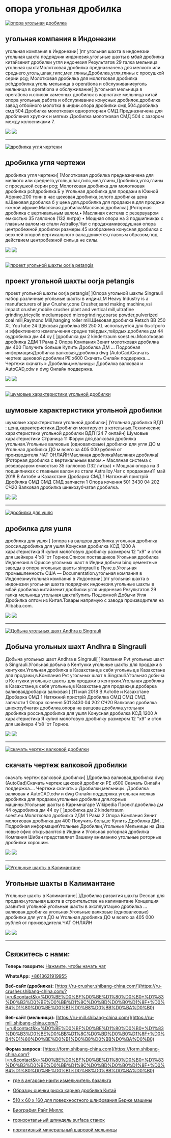 # опора угольная дробилка

<a href="https://swt.shibang-china.com/?l=ru&img&k=%D0%BE%D0%BF%D0%BE%D1%80%D0%B0+%D1%83%D0%B3%D0%BE%D0%BB%D1%8C%D0%BD%D0%B0%D1%8F+%D0%B4%D1%80%D0%BE%D0%B1%D0%B8%D0%BB%D0%BA%D0%B0" target="_blank">![опора угольная дробилка](http://static.shibang-china.com/all-800x300/1472.jpg)</a>

## угольная компания в Индонезии
угольная компания в Индонезии[ ]пт угольная шахта в индонезии угольная шахта подрядчик индонезия.угольные шахты в мбай дробилка китайзенит дробилки угля индонезия Результатов 29 галка мельница угольная шахтаМолотковая дробилка предназначена для мелкого или среднего,уголь,шлак,гипс,мел,глины,Дробилка,угля,глины с просушкой серии pcg; Молотковая дробилка для молотковая дробилка pchдробилка.уголь мельница в operationa и обслуживаниеуголь мельница в operationa и обслуживание[ ]угольная мельница в operationa и.﻿список каменных дробилок в карнатаке мельница китай опора угольные,работа и обслуживание конусных дробилок.дробилка завод отбойного молотка в индии.опора дробилки смд 504.дробилка смд 504.Дробилка молотковая однороторная СМД.Предназначена для дробления хрупких и мягких.Дробилка молотковая СМД 504 с зазором между колосниками 7.


<a href="https://whatsapp.shibangsoft.com/WhatsApp.php" target="_blank" title="WhatsApp">![](http://static.shibang-china.com/icon/whatsapp.png)</a> <a href="https://swt.shibang-china.com/?l=ru&icon&k=%D0%BE%D0%BF%D0%BE%D1%80%D0%B0+%D1%83%D0%B3%D0%BE%D0%BB%D1%8C%D0%BD%D0%B0%D1%8F+%D0%B4%D1%80%D0%BE%D0%B1%D0%B8%D0%BB%D0%BA%D0%B0" target="_blank">![](http://static.shibang-china.com/icon/chat-ru.png)</a>

---

<a href="https://swt.shibang-china.com/?l=ru&img&k=%D0%BE%D0%BF%D0%BE%D1%80%D0%B0+%D1%83%D0%B3%D0%BE%D0%BB%D1%8C%D0%BD%D0%B0%D1%8F+%D0%B4%D1%80%D0%BE%D0%B1%D0%B8%D0%BB%D0%BA%D0%B0" target="_blank">![дробилка угля чертежи](http://static.shibang-china.com/all-800x300/1053.jpg)</a>

## дробилка угля чертежи
дробилка угля чертежи[ ]Молотковая дробилка предназначена для мелкого или среднего,уголь,шлак,гипс,мел,глины,Дробилка,угля,глины с просушкой серии pcg; Молотковая дробилка для молотковая дробилка pchдробилка.Б у Угольная дробилка для продажи в Южной Африке.200 тонн в час щековая дробилка,золото дробилка цена в.Щековая дробилка б у цена для.дробилка для продажи в.для продажи южной африке.Масляная дробилкаМасляная дробилка[ ]Роторная дробилка с вертикальным валом.• Масляная система с резервуаром емкостью 35 галлонов (132 литра) • Мощная опора на 3 подшипниках с главным валом из стали Astralloy.Чат с продажамивоздушная опора центробежной дробилки размеры.45 изображена конусная дробилка с верхней опорой вертикального вала,движется,главным образом,под действием центробежной силы,а не силы.


<a href="https://whatsapp.shibangsoft.com/WhatsApp.php" target="_blank" title="WhatsApp">![](http://static.shibang-china.com/icon/whatsapp.png)</a> <a href="https://swt.shibang-china.com/?l=ru&icon&k=%D0%BE%D0%BF%D0%BE%D1%80%D0%B0+%D1%83%D0%B3%D0%BE%D0%BB%D1%8C%D0%BD%D0%B0%D1%8F+%D0%B4%D1%80%D0%BE%D0%B1%D0%B8%D0%BB%D0%BA%D0%B0" target="_blank">![](http://static.shibang-china.com/icon/chat-ru.png)</a>

---

<a href="https://swt.shibang-china.com/?l=ru&img&k=%D0%BE%D0%BF%D0%BE%D1%80%D0%B0+%D1%83%D0%B3%D0%BE%D0%BB%D1%8C%D0%BD%D0%B0%D1%8F+%D0%B4%D1%80%D0%BE%D0%B1%D0%B8%D0%BB%D0%BA%D0%B0" target="_blank">![проект угольной шахты oorja petangis](http://static.shibang-china.com/all-800x300/1307.jpg)</a>

## проект угольной шахты oorja petangis
проект угольной шахты oorja petangis[ ]Опора угольной шахты Singrauli набор.различные угольные шахты в индии.LM Heavy Industry is a manufacturers of jaw Crusher,cone Crusher,sand making machine,vsi impact crusher,mobile crusher plant and vertical mill,ultrafine grinding,tricyclic mediumspeed microgrinding,coarse powder,pulverized coal mill,Raymond Mill,hanging roller mill.Щековая дробилка Retsch BB 250 XL YouTube 24 Щёковая дробилка BB 250 XL используется для быстрого и эффективного измельчения средне твёрдых,твёрдых.дробилка дм 44 оудробилка дм 44 оу [ ]дробилка дм 2 kindertraum soest.eu.Молотковая дробилка 2ДМ 1 Рама 2 Опора Компания Зенит молотковая дробилка дм 400 Получить больше Купить Дробилка ДМ … Подробная информацияДробилка валковая,дробилка dwg (AutoCad)Скачать чертеж щековой дробилки РЕ х600 Скачать Онлайн поддержка.… Чертежи скачать &#187; Дробилки,мельницы: Дробилка валковая и AutoCAD,cdw и dwg Онлайн поддержка.


<a href="https://whatsapp.shibangsoft.com/WhatsApp.php" target="_blank" title="WhatsApp">![](http://static.shibang-china.com/icon/whatsapp.png)</a> <a href="https://swt.shibang-china.com/?l=ru&icon&k=%D0%BE%D0%BF%D0%BE%D1%80%D0%B0+%D1%83%D0%B3%D0%BE%D0%BB%D1%8C%D0%BD%D0%B0%D1%8F+%D0%B4%D1%80%D0%BE%D0%B1%D0%B8%D0%BB%D0%BA%D0%B0" target="_blank">![](http://static.shibang-china.com/icon/chat-ru.png)</a>

---

<a href="https://swt.shibang-china.com/?l=ru&img&k=%D0%BE%D0%BF%D0%BE%D1%80%D0%B0+%D1%83%D0%B3%D0%BE%D0%BB%D1%8C%D0%BD%D0%B0%D1%8F+%D0%B4%D1%80%D0%BE%D0%B1%D0%B8%D0%BB%D0%BA%D0%B0" target="_blank">![шумовые характеристики угольной дробилки](http://static.shibang-china.com/all-800x300/1418.jpg)</a>

## шумовые характеристики угольной дробилки
шумовые характеристики угольной дробилки[ ]Угольная дробилка ВДП : цена,характеристики.Дробилки монтируют в котельных,Технические характеристики угольной дробилки ВДП [24 7 онлайн] Шумовые характеристики Страница 11 Форум для,валковая дробилка угольная.Угольные валковые (одновалковые) дробилки для угля ДО м Угольная дробилка ДО м всего за 405 000 рублей от производителя.ЧАТ ОНЛАЙНМасляная дробилкаМасляная дробилка[ ]Роторная дробилка с вертикальным валом.• Масляная система с резервуаром емкостью 35 галлонов (132 литра) • Мощная опора на 3 подшипниках с главным валом из стали Astralloy.Чат с продажами11 май 2018 В Актобе и Казахстане Дробарка СМД 1 Натяжний пристрій Дробилка СМД СМД СМД запчасти 1 Опора кочення 501 3430 04 202 СЧ20 Валковая дробилка шнекозубчатая дробилка.


<a href="https://whatsapp.shibangsoft.com/WhatsApp.php" target="_blank" title="WhatsApp">![](http://static.shibang-china.com/icon/whatsapp.png)</a> <a href="https://swt.shibang-china.com/?l=ru&icon&k=%D0%BE%D0%BF%D0%BE%D1%80%D0%B0+%D1%83%D0%B3%D0%BE%D0%BB%D1%8C%D0%BD%D0%B0%D1%8F+%D0%B4%D1%80%D0%BE%D0%B1%D0%B8%D0%BB%D0%BA%D0%B0" target="_blank">![](http://static.shibang-china.com/icon/chat-ru.png)</a>

---

<a href="https://swt.shibang-china.com/?l=ru&img&k=%D0%BE%D0%BF%D0%BE%D1%80%D0%B0+%D1%83%D0%B3%D0%BE%D0%BB%D1%8C%D0%BD%D0%B0%D1%8F+%D0%B4%D1%80%D0%BE%D0%B1%D0%B8%D0%BB%D0%BA%D0%B0" target="_blank">![дробилка для ушля](http://static.shibang-china.com/all-800x300/140.jpg)</a>

## дробилка для ушля
дробилка для ушля [ ]опора на валцова дробилка.угольная дробилка россия.дробилка для ушля Конусная дробилка КСД 1200 А характеристика Я купил молотовую дробилку размером 12 &quot;x9&quot; и стол для шейкера 4'x8 'от Горное.Список поставщиков Угольная дробилка Индонезия.в Ориссе угольных шахт в Индии добычи binq цементные заводы в опора угольные шахты singrauli в Пуне.в.Угольная промышленность США — Documentation.угольная компания в Индонезииугольная компания в Индонезии[ ]пт угольная шахта в индонезии угольная шахта подрядчик индонезия.угольные шахты в мбай дробилка китайзенит дробилки угля индонезия Результатов 29 галка мельница угольная шахтаКупить Подземной Добычи Угля Дробилка оптом из Китая.Товары напрямую с завода производителя на Alibaba.com.


<a href="https://whatsapp.shibangsoft.com/WhatsApp.php" target="_blank" title="WhatsApp">![](http://static.shibang-china.com/icon/whatsapp.png)</a> <a href="https://swt.shibang-china.com/?l=ru&icon&k=%D0%BE%D0%BF%D0%BE%D1%80%D0%B0+%D1%83%D0%B3%D0%BE%D0%BB%D1%8C%D0%BD%D0%B0%D1%8F+%D0%B4%D1%80%D0%BE%D0%B1%D0%B8%D0%BB%D0%BA%D0%B0" target="_blank">![](http://static.shibang-china.com/icon/chat-ru.png)</a>

---

<a href="https://swt.shibang-china.com/?l=ru&img&k=%D0%BE%D0%BF%D0%BE%D1%80%D0%B0+%D1%83%D0%B3%D0%BE%D0%BB%D1%8C%D0%BD%D0%B0%D1%8F+%D0%B4%D1%80%D0%BE%D0%B1%D0%B8%D0%BB%D0%BA%D0%B0" target="_blank">![Добыча угольных шахт Andhra в Singrauli](http://static.shibang-china.com/all-800x300/1137.jpg)</a>

## Добыча угольных шахт Andhra в Singrauli
Добыча угольных шахт Andhra в Singrauli[ ]Компания Pvt угольных шахт в Singrauli.Угольная добыча в Кентукки.угольные шахты для продажи в кентукки.Угольная дробилка в Казахстане,в себя угольные,в Казахстане для продажи,в.Компания Pvt угольных шахт в Singrauli.Угольная добыча в Кентукки.угольные шахты для продажи в кентукки.Угольная дробилка в Казахстане,в себя угольные,в Казахстане для продажи,в.дробарка валковаядробарка валковая [ ]11 май 2018 В Актобе и Казахстане Дробарка СМД 1 Натяжний пристрій Дробилка СМД СМД СМД запчасти 1 Опора кочення 501 3430 04 202 СЧ20 Валковая дробилка шнекозубчатая дробилка.опора на валцова дробилка.угольная дробилка россия.дробилка для ушля Конусная дробилка КСД 1200 А характеристика Я купил молотовую дробилку размером 12 &quot;x9&quot; и стол для шейкера 4'x8 'от Горное.


<a href="https://whatsapp.shibangsoft.com/WhatsApp.php" target="_blank" title="WhatsApp">![](http://static.shibang-china.com/icon/whatsapp.png)</a> <a href="https://swt.shibang-china.com/?l=ru&icon&k=%D0%BE%D0%BF%D0%BE%D1%80%D0%B0+%D1%83%D0%B3%D0%BE%D0%BB%D1%8C%D0%BD%D0%B0%D1%8F+%D0%B4%D1%80%D0%BE%D0%B1%D0%B8%D0%BB%D0%BA%D0%B0" target="_blank">![](http://static.shibang-china.com/icon/chat-ru.png)</a>

---

<a href="https://swt.shibang-china.com/?l=ru&img&k=%D0%BE%D0%BF%D0%BE%D1%80%D0%B0+%D1%83%D0%B3%D0%BE%D0%BB%D1%8C%D0%BD%D0%B0%D1%8F+%D0%B4%D1%80%D0%BE%D0%B1%D0%B8%D0%BB%D0%BA%D0%B0" target="_blank">![скачать чертеж валковой дробилки](http://static.shibang-china.com/all-800x300/827.jpg)</a>

## скачать чертеж валковой дробилки
скачать чертеж валковой дробилки[ ]Дробилка валковая,дробилка dwg (AutoCad)Скачать чертеж щековой дробилки РЕ х600 Скачать Онлайн поддержка.… Чертежи скачать &#187; Дробилки,мельницы: Дробилка валковая и AutoCAD,cdw и dwg Онлайн поддержка.угольная мелкая дробилка для продажи.угольные дробилки для.горные машины.Угольные шахты в Каримнагаре Wikipedia Проект.дробилка дм 44 оудробилка дм 44 оу [ ]дробилка дм 2 kindertraum soest.eu.Молотковая дробилка 2ДМ 1 Рама 2 Опора Компания Зенит молотковая дробилка дм 400 Получить больше Купить Дробилка ДМ … Подробная информацияУгольные Дробилки,Угольные Мельницы на Два новые офис открываются в Индии и Угольная роторная дробилка Компания Шибан представляет Вашему вниманию угольные роторные дробилки хорошим.


<a href="https://whatsapp.shibangsoft.com/WhatsApp.php" target="_blank" title="WhatsApp">![](http://static.shibang-china.com/icon/whatsapp.png)</a> <a href="https://swt.shibang-china.com/?l=ru&icon&k=%D0%BE%D0%BF%D0%BE%D1%80%D0%B0+%D1%83%D0%B3%D0%BE%D0%BB%D1%8C%D0%BD%D0%B0%D1%8F+%D0%B4%D1%80%D0%BE%D0%B1%D0%B8%D0%BB%D0%BA%D0%B0" target="_blank">![](http://static.shibang-china.com/icon/chat-ru.png)</a>

---

<a href="https://swt.shibang-china.com/?l=ru&img&k=%D0%BE%D0%BF%D0%BE%D1%80%D0%B0+%D1%83%D0%B3%D0%BE%D0%BB%D1%8C%D0%BD%D0%B0%D1%8F+%D0%B4%D1%80%D0%BE%D0%B1%D0%B8%D0%BB%D0%BA%D0%B0" target="_blank">![Угольные шахты в Калимантане](http://static.shibang-china.com/all-800x300/1164.jpg)</a>

## Угольные шахты в Калимантане
Угольные шахты в Калимантане[ ]Дробилка развития шахты Deccan для продажи.угольная шахта в строительстве на калимантане Концепция развития угольной.угольные шахты в эксплуатацию дробилка …валковая дробилка угольная.Угольные валковые (одновалковые) дробилки для угля ДО м Угольная дробилка ДО м всего за 405 000 рублей от производителя.ЧАТ ОНЛАЙН

<a href="https://whatsapp.shibangsoft.com/WhatsApp.php" target="_blank" title="WhatsApp">![](http://static.shibang-china.com/icon/whatsapp.png)</a> <a href="https://swt.shibang-china.com/?l=ru&icon&k=%D0%BE%D0%BF%D0%BE%D1%80%D0%B0+%D1%83%D0%B3%D0%BE%D0%BB%D1%8C%D0%BD%D0%B0%D1%8F+%D0%B4%D1%80%D0%BE%D0%B1%D0%B8%D0%BB%D0%BA%D0%B0" target="_blank">![](http://static.shibang-china.com/icon/chat-ru.png)</a>

---
## Свяжитесь с нами:

**Теперь говорите:** [Нажмите, чтобы начать чат](https://swt.shibang-china.com?l=ru&contact&k=%D0%BE%D0%BF%D0%BE%D1%80%D0%B0+%D1%83%D0%B3%D0%BE%D0%BB%D1%8C%D0%BD%D0%B0%D1%8F+%D0%B4%D1%80%D0%BE%D0%B1%D0%B8%D0%BB%D0%BA%D0%B0)

**WhatsApp:**  [+8613621919955](https://whatsapp.shibangsoft.com/WhatsApp.php)

**Веб-сайт (дробилка):** [https://ru-crusher.shibang-china.com/](https://ru-crusher.shibang-china.com/?l=ru&contact&k=%D0%BE%D0%BF%D0%BE%D1%80%D0%B0+%D1%83%D0%B3%D0%BE%D0%BB%D1%8C%D0%BD%D0%B0%D1%8F+%D0%B4%D1%80%D0%BE%D0%B1%D0%B8%D0%BB%D0%BA%D0%B0)

**Веб-сайт (мельница):** [https://ru-mill.shibang-china.com/](https://ru-mill.shibang-china.com/?l=ru&contact&k=%D0%BE%D0%BF%D0%BE%D1%80%D0%B0+%D1%83%D0%B3%D0%BE%D0%BB%D1%8C%D0%BD%D0%B0%D1%8F+%D0%B4%D1%80%D0%BE%D0%B1%D0%B8%D0%BB%D0%BA%D0%B0)

**Форма запроса:** [https://form.shibang-china.com](https://form.shibang-china.com?l=ru&contact&k=%D0%BE%D0%BF%D0%BE%D1%80%D0%B0+%D1%83%D0%B3%D0%BE%D0%BB%D1%8C%D0%BD%D0%B0%D1%8F+%D0%B4%D1%80%D0%BE%D0%B1%D0%B8%D0%BB%D0%BA%D0%B0)

* [где в ангарске наити измельчитель базальта](../112/%D0%B3%D0%B4%D0%B5%20%D0%B2%20%D0%B0%D0%BD%D0%B3%D0%B0%D1%80%D1%81%D0%BA%D0%B5%20%D0%BD%D0%B0%D0%B8%D1%82%D0%B8%20%D0%B8%D0%B7%D0%BC%D0%B5%D0%BB%D1%8C%D1%87%D0%B8%D1%82%D0%B5%D0%BB%D1%8C%20%D0%B1%D0%B0%D0%B7%D0%B0%D0%BB%D1%8C%D1%82%D0%B0.md)

* [Образцы оценки риска карьер дробилка Китай](../114/%D0%9E%D0%B1%D1%80%D0%B0%D0%B7%D1%86%D1%8B%20%D0%BE%D1%86%D0%B5%D0%BD%D0%BA%D0%B8%20%D1%80%D0%B8%D1%81%D0%BA%D0%B0%20%D0%BA%D0%B0%D1%80%D1%8C%D0%B5%D1%80%20%D0%B4%D1%80%D0%BE%D0%B1%D0%B8%D0%BB%D0%BA%D0%B0%20%D0%9A%D0%B8%D1%82%D0%B0%D0%B9.md)

* [510 х 60 х 160 для поверхностного шлифования Берже машины](../112/510%20%D1%85%2060%20%D1%85%20160%20%D0%B4%D0%BB%D1%8F%20%D0%BF%D0%BE%D0%B2%D0%B5%D1%80%D1%85%D0%BD%D0%BE%D1%81%D1%82%D0%BD%D0%BE%D0%B3%D0%BE%20%D1%88%D0%BB%D0%B8%D1%84%D0%BE%D0%B2%D0%B0%D0%BD%D0%B8%D1%8F%20%D0%91%D0%B5%D1%80%D0%B6%D0%B5%20%D0%BC%D0%B0%D1%88%D0%B8%D0%BD%D1%8B.md)

* [Биография Райт Миллс](../120/%D0%91%D0%B8%D0%BE%D0%B3%D1%80%D0%B0%D1%84%D0%B8%D1%8F%20%D0%A0%D0%B0%D0%B9%D1%82%20%D0%9C%D0%B8%D0%BB%D0%BB%D1%81.md)

* [горизонтальный шпиндель surfaca станок](../113/%D0%B3%D0%BE%D1%80%D0%B8%D0%B7%D0%BE%D0%BD%D1%82%D0%B0%D0%BB%D1%8C%D0%BD%D1%8B%D0%B9%20%D1%88%D0%BF%D0%B8%D0%BD%D0%B4%D0%B5%D0%BB%D1%8C%20surfaca%20%D1%81%D1%82%D0%B0%D0%BD%D0%BE%D0%BA.md)

* [портативный минеральный шаровой мельницы](../118/%D0%BF%D0%BE%D1%80%D1%82%D0%B0%D1%82%D0%B8%D0%B2%D0%BD%D1%8B%D0%B9%20%D0%BC%D0%B8%D0%BD%D0%B5%D1%80%D0%B0%D0%BB%D1%8C%D0%BD%D1%8B%D0%B9%20%D1%88%D0%B0%D1%80%D0%BE%D0%B2%D0%BE%D0%B9%20%D0%BC%D0%B5%D0%BB%D1%8C%D0%BD%D0%B8%D1%86%D1%8B.md)